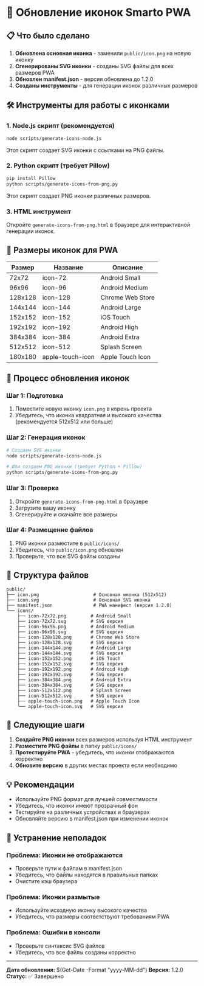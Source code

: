 # 🎨 Обновление иконок Smarto PWA

## 📋 Что было сделано

1. **Обновлена основная иконка** - заменили `public/icon.png` на новую иконку
2. **Сгенерированы SVG иконки** - созданы SVG файлы для всех размеров PWA
3. **Обновлен manifest.json** - версия обновлена до 1.2.0
4. **Созданы инструменты** - для генерации иконок различных размеров

## 🛠️ Инструменты для работы с иконками

### 1. Node.js скрипт (рекомендуется)
```bash
node scripts/generate-icons-node.js
```
Этот скрипт создает SVG иконки с ссылками на PNG файлы.

### 2. Python скрипт (требует Pillow)
```bash
pip install Pillow
python scripts/generate-icons-from-png.py
```
Этот скрипт создает PNG иконки различных размеров.

### 3. HTML инструмент
Откройте `generate-icons-from-png.html` в браузере для интерактивной генерации иконок.

## 📱 Размеры иконок для PWA

| Размер | Название | Описание |
|--------|----------|----------|
| 72x72 | icon-72 | Android Small |
| 96x96 | icon-96 | Android Medium |
| 128x128 | icon-128 | Chrome Web Store |
| 144x144 | icon-144 | Android Large |
| 152x152 | icon-152 | iOS Touch |
| 192x192 | icon-192 | Android High |
| 384x384 | icon-384 | Android Extra |
| 512x512 | icon-512 | Splash Screen |
| 180x180 | apple-touch-icon | Apple Touch Icon |

## 🔄 Процесс обновления иконок

### Шаг 1: Подготовка
1. Поместите новую иконку `icon.png` в корень проекта
2. Убедитесь, что иконка квадратная и высокого качества (рекомендуется 512x512 или больше)

### Шаг 2: Генерация иконок
```bash
# Создаем SVG иконки
node scripts/generate-icons-node.js

# Или создаем PNG иконки (требует Python + Pillow)
python scripts/generate-icons-from-png.py
```

### Шаг 3: Проверка
1. Откройте `generate-icons-from-png.html` в браузере
2. Загрузите вашу иконку
3. Сгенерируйте и скачайте все размеры

### Шаг 4: Размещение файлов
1. PNG иконки разместите в `public/icons/`
2. Убедитесь, что `public/icon.png` обновлен
3. Проверьте, что все SVG файлы созданы

## 📁 Структура файлов

```
public/
├── icon.png                    # Основная иконка (512x512)
├── icon.svg                    # Основная SVG иконка
├── manifest.json               # PWA манифест (версия 1.2.0)
└── icons/
    ├── icon-72x72.png         # Android Small
    ├── icon-72x72.svg         # SVG версия
    ├── icon-96x96.png         # Android Medium
    ├── icon-96x96.svg         # SVG версия
    ├── icon-128x128.png       # Chrome Web Store
    ├── icon-128x128.svg       # SVG версия
    ├── icon-144x144.png       # Android Large
    ├── icon-144x144.svg       # SVG версия
    ├── icon-152x152.png       # iOS Touch
    ├── icon-152x152.svg       # SVG версия
    ├── icon-192x192.png       # Android High
    ├── icon-192x192.svg       # SVG версия
    ├── icon-384x384.png       # Android Extra
    ├── icon-384x384.svg       # SVG версия
    ├── icon-512x512.png       # Splash Screen
    ├── icon-512x512.svg       # SVG версия
    ├── apple-touch-icon.png   # Apple Touch Icon
    └── apple-touch-icon.svg   # SVG версия
```

## 🚀 Следующие шаги

1. **Создайте PNG иконки** всех размеров используя HTML инструмент
2. **Разместите PNG файлы** в папку `public/icons/`
3. **Протестируйте PWA** - убедитесь, что иконки отображаются корректно
4. **Обновите версию** в других местах проекта если необходимо

## 💡 Рекомендации

- Используйте PNG формат для лучшей совместимости
- Убедитесь, что иконки имеют прозрачный фон
- Тестируйте на различных устройствах и браузерах
- Обновляйте версию в manifest.json при изменении иконок

## 🔧 Устранение неполадок

### Проблема: Иконки не отображаются
- Проверьте пути к файлам в manifest.json
- Убедитесь, что файлы находятся в правильных папках
- Очистите кэш браузера

### Проблема: Иконки размытые
- Используйте исходную иконку высокого качества
- Убедитесь, что размеры соответствуют требованиям PWA

### Проблема: Ошибки в консоли
- Проверьте синтаксис SVG файлов
- Убедитесь, что все файлы созданы корректно

---

**Дата обновления:** $(Get-Date -Format "yyyy-MM-dd")
**Версия:** 1.2.0
**Статус:** ✅ Завершено 